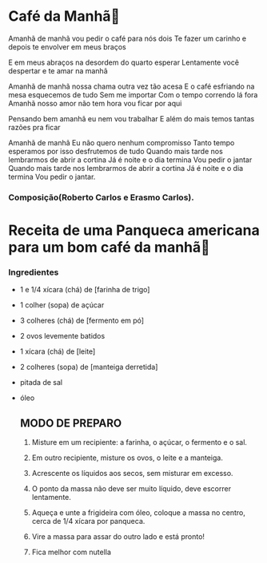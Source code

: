 # Café da Manhã:musical_note:

Amanhã de manhã
vou pedir o café para nós dois
Te fazer um carinho e depois
te envolver em meus braços

E em meus abraços
na desordem do quarto esperar
Lentamente você despertar
e te amar na manhã

Amanhã de manhã
nossa chama outra vez tão acesa
E o café esfriando na mesa
esquecemos de tudo
Sem me importar
Com o tempo correndo lá fora
Amanhã nosso amor não tem hora vou ficar por aqui

Pensando bem amanhã eu nem vou trabalhar
E além do mais temos tantas razões pra ficar

Amanhã de manhã
Eu não quero nenhum compromisso
Tanto tempo esperamos por isso
desfrutemos de tudo
Quando mais tarde
nos lembrarmos de abrir a cortina
Já é noite e o dia termina
Vou pedir o jantar
Quando mais tarde nos lembrarmos de abrir a cortina
Já é noite e o dia termina
Vou pedir o jantar.

### Composição(Roberto Carlos e Erasmo Carlos).

#  Receita de uma Panqueca americana para um bom café da manhã:bread:

### Ingredientes

- 1 e 1/4 xícara (chá) de [farinha de trigo]

- 1 colher (sopa) de açúcar

- 3 colheres (chá) de [fermento em pó]

- 2 ovos levemente batidos

- 1 xícara (chá) de [leite]

- 2 colheres (sopa) de [manteiga derretida]

- pitada de sal

- óleo

  ## MODO DE PREPARO

  1. Misture em um recipiente: a farinha, o açúcar, o fermento e o sal.

  2. Em outro recipiente, misture os ovos, o leite e a manteiga.

  3. Acrescente os líquidos aos secos, sem misturar em excesso.

  4. O ponto da massa não deve ser muito líquido, deve escorrer lentamente.

  5. Aqueça e unte a frigideira com óleo, coloque a massa no centro, cerca de 1/4 xícara por panqueca.

  6. Vire a massa para assar do outro lado e está pronto!

  7. Fica melhor com nutella

     